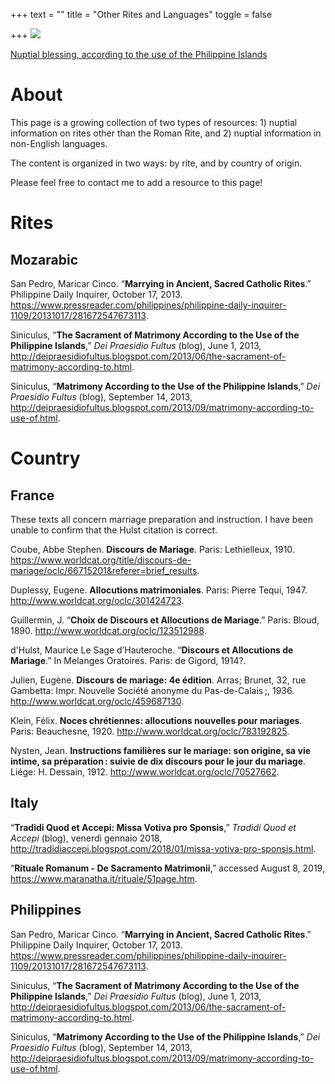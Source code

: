 +++
text = ""
title = "Other Rites and Languages"
toggle = false

+++
![](/uploads/_DSC0373.JPG)

[Nuptial blessing, according to the use of the Philippine Islands](http://deipraesidiofultus.blogspot.com/2013/09/matrimony-according-to-use-of.html)

# About 

This page is a growing collection of two types of resources: 1) nuptial information on rites other than the Roman Rite, and 2) nuptial information in non-English languages. 

The content is organized in two ways: by rite, and by country of origin. 

Please feel free to contact me to add a resource to this page! 

# Rites

## Mozarabic

San Pedro, Maricar Cinco. “**Marrying in Ancient, Sacred Catholic Rites**.” Philippine Daily Inquirer, October 17, 2013. https://www.pressreader.com/philippines/philippine-daily-inquirer-1109/20131017/281672547673113.

Siniculus, “**The Sacrament of Matrimony According to the Use of the Philippine Islands**,” _Dei Praesidio Fultus_ (blog), June 1, 2013, http://deipraesidiofultus.blogspot.com/2013/06/the-sacrament-of-matrimony-according-to.html.

Siniculus, “**Matrimony According to the Use of the Philippine Islands**,” _Dei Praesidio Fultus_ (blog), September 14, 2013, http://deipraesidiofultus.blogspot.com/2013/09/matrimony-according-to-use-of.html.

# Country

## France 

These texts all concern marriage preparation and instruction. I have been unable to confirm that the Hulst citation is correct.

Coube, Abbe Stephen. **Discours de Mariage**. Paris: Lethielleux, 1910. https://www.worldcat.org/title/discours-de-mariage/oclc/66715201&referer=brief_results.

Duplessy, Eugene. **Allocutions matrimoniales**. Paris: Pierre Tequi, 1947. http://www.worldcat.org/oclc/301424723.

Guillermin, J. “**Choix de Discours et Allocutions de Mariage**.” Paris: Bloud, 1890. http://www.worldcat.org/oclc/123512988.

d'Hulst, Maurice Le Sage d’Hauteroche. “**Discours et Allocutions de Mariage**.” In Melanges Oratoires. Paris: de Gigord, 1914?.

Julien, Eugène. **Discours de mariage: 4e édition**. Arras; Brunet, 32, rue Gambetta: Impr. Nouvelle Société anonyme du Pas-de-Calais ;, 1936. http://www.worldcat.org/oclc/459687130.

Klein, Félix. **Noces chrétiennes: allocutions nouvelles pour mariages**. Paris: Beauchesne, 1920. http://www.worldcat.org/oclc/783192825.

Nysten, Jean. **Instructions familières sur le mariage: son origine, sa vie intime, sa préparation : suivie de dix discours pour le jour du mariage**. Liége: H. Dessain, 1912. http://www.worldcat.org/oclc/70527662.

## Italy 

“**Tradidi Quod et Accepi: Missa Votiva pro Sponsis**,” _Tradidi Quod et Accepi_ (blog), venerdì gennaio 2018, http://tradidiaccepi.blogspot.com/2018/01/missa-votiva-pro-sponsis.html.

“**Rituale Romanum - De Sacramento Matrimonii**,” accessed August 8, 2019, https://www.maranatha.it/rituale/51page.htm.

## Philippines 

San Pedro, Maricar Cinco. “**Marrying in Ancient, Sacred Catholic Rites**.” Philippine Daily Inquirer, October 17, 2013. https://www.pressreader.com/philippines/philippine-daily-inquirer-1109/20131017/281672547673113.

Siniculus, “**The Sacrament of Matrimony According to the Use of the Philippine Islands**,” _Dei Praesidio Fultus_ (blog), June 1, 2013, http://deipraesidiofultus.blogspot.com/2013/06/the-sacrament-of-matrimony-according-to.html.

Siniculus, “**Matrimony According to the Use of the Philippine Islands**,” _Dei Praesidio Fultus_ (blog), September 14, 2013, http://deipraesidiofultus.blogspot.com/2013/09/matrimony-according-to-use-of.html.
